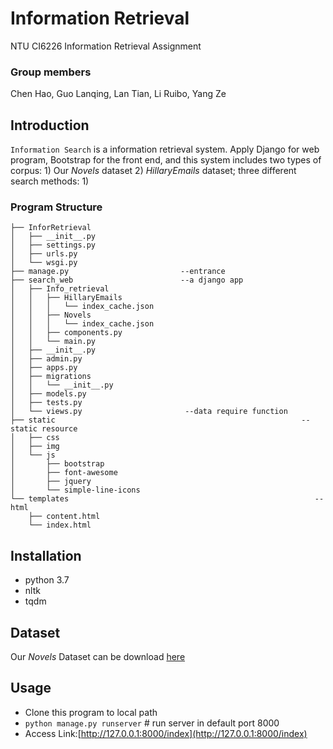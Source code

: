 # Information Retrieval
NTU CI6226 Information Retrieval Assignment
### Group members

Chen Hao, Guo Lanqing, Lan Tian, Li Ruibo, Yang Ze

## Introduction

`Information Search` is a information retrieval system. Apply Django for web program, Bootstrap for the front end, and this system includes two types of corpus: 1) Our *Novels* dataset 2) *HillaryEmails* dataset; three different search methods: 1)

### Program Structure

```
├── InforRetrieval
│   ├── __init__.py
│   ├── settings.py
│   ├── urls.py
│   └── wsgi.py
├── manage.py                         --entrance
├── search_web                        --a django app
│   ├── Info_retrieval
│   │   ├── HillaryEmails
│   │   │   └── index_cache.json
│   │   ├── Novels
│   │   │   └── index_cache.json
│   │   ├── components.py
│   │   └── main.py
│   ├── __init__.py
│   ├── admin.py
│   ├── apps.py
│   ├── migrations
│   │   └── __init__.py
│   ├── models.py
│   ├── tests.py
│   └── views.py                       --data require function
├── static														 --static resource
│   ├── css
│   ├── img
│   └── js
│       ├── bootstrap
│       ├── font-awesome
│       ├── jquery
│       └── simple-line-icons
└── templates														--html
    ├── content.html
    └── index.html
```

## Installation

- python 3.7
- nltk
- tqdm

## Dataset

Our *Novels* Dataset can be download [here](https://drive.google.com/open?id=1w3UlYICgyj6YP3QuZt2byIxYRkfHcSvz)

## Usage

- Clone this program to local path
- `python manage.py runserver` # run server in default port 8000
- Access Link:[http://127.0.0.1:8000/index](http://127.0.0.1:8000/index)



